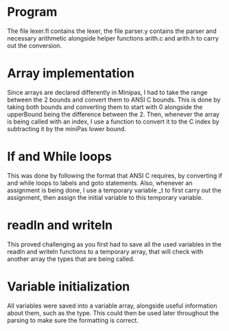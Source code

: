 # Program

The file lexer.fl contains the lexer, the file parser.y contains the parser and necessary arithmetic alongside
helper functions arith.c and arith.h to carry out the conversion.

# Array implementation

Since arrays are declared differently in Minipas, I had to take the range between the 2 bounds and convert them to
ANSI C bounds. This is done by taking both bounds and converting them to start with 0 alongside the upperBound
being the difference between the 2. Then, whenever the array is being called with an index, I use a function
to convert it to the C index by subtracting it by the miniPas lower bound.

# If and While loops

This was done by following the format that ANSI C requires, by converting if and while loops to labels and goto statements. Also, whenever an assignment is being done, I use a temporary variable _t to first carry out the assignment, then assign the initial variable to this temporary variable.

# readln and writeln

This proved challenging as you first had to save all the used variables in the readln and writeln functions to a temporary array, that will check with another array the types that are being called.

# Variable initialization

All variables were saved into a variable array, alongside useful information about them, such as the type. This could then be used later throughout the parsing to make sure the formatting is correct.
